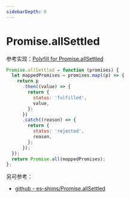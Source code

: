 ```yaml
---
sidebarDepth: 0
---
```


# Promise.allSettled

参考实现：[Polyfill for Promise.allSettled](https://95yashsharma.medium.com/polyfill-for-promise-allsettled-965f9f2a003)

```js
Promise.allSettled = function (promises) {
  let mappedPromises = promises.map((p) => {
    return p
      .then((value) => {
        return {
          status: 'fulfilled',
          value,
        };
      })
      .catch((reason) => {
        return {
          status: 'rejected',
          reason,
        };
      });
  });
  return Promise.all(mappedPromises);
};
```

另可参考：

- [github - es-shims/Promise.allSettled](https://github.com/es-shims/Promise.allSettled)

